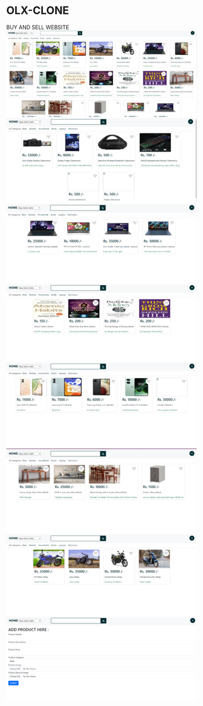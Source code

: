 # OLX-CLONE
 BUY AND SELL WEBSITE 
 ![alt text](<mswd home.png>)
 ![alt text](ELECTROCIES.png) ![alt text](LAPTOPS.png) ![alt text](BOOKS.png) ![alt text](PHONE.png) ![alt text](HOUSEHOLDS.png) ![alt text](BIKE.png) ![alt text](<ADD PRODUCT.png>)

